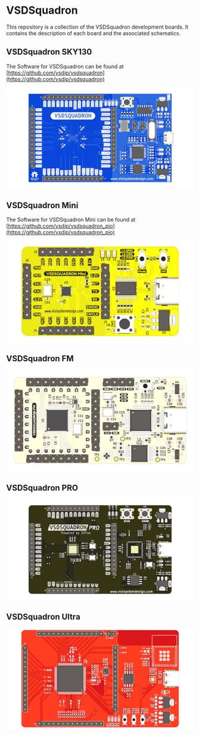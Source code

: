 # VSDSquadron

This repository is a collection of the VSDSquadron development boards. It contains the description of each board and the associated schematics.

## VSDSquadron SKY130

The Software for VSDSquadron can be found at [https://github.com/vsdip/vsdsquadron](https://github.com/vsdip/vsdsquadron)

![!\[VSDSquadron_openMPW\](./VSDSquadron_openMPW/squadron-3A_TOP.jpg)](VSDSquadron_SKY130/squadron_sky130_TOP.jpg)

## VSDSquadron Mini

The Software for VSDSquadron Mini can be found at [https://github.com/vsdip/vsdsquadron_pio](https://github.com/vsdip/vsdsquadron_pio)

![!\[VSDSquadronM_mini_\](./VSDSquadronMini_CH32V003/SquadronMini_2C_TOP.jpg)](VSDSquadron_Mini/squadron_mini_TOP.jpg)

## VSDSquadron FM

![!\[VSDSquadron_FM\](./VSDSquadron_FM/squadron_FM_4B_TOP.jpg)](VSDSquadron_FM/squadron_FM_TOP.jpg)

## VSDSquadron PRO

![!\[VSDSquadron_pro\](VSDSquadron_sifive/squadron_sifive_1B_TOP.jpg)](VSDSquadron_Pro/squadron_pro_TOP.jpg)

## VSDSquadron Ultra

![!\[VSDSquadron_pro\](VSDSquadron_sifive/squadron_sifive_1B_TOP.jpg)](VSDSquadron_Ultra/squadron_ultra_TOP.jpg)